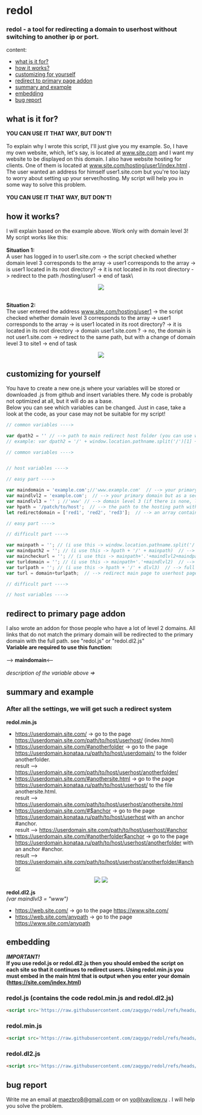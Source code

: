 # redol
### redol - a tool for redirecting a domain to userhost without switching to another ip or port.

content:
* [what is it for?](#what-is-it-for?)
* [how it works?](#how-it-works?)
* [customizing for yourself](#customizing-for-yourself)
* [redirect to primary page addon](#redirect-to-primary-page-addon)
* [summary and example](#summary-and-example)
* [embedding](#embedding)
* [bug report](#bug-report)

## what is it for?
**YOU CAN USE IT THAT WAY, BUT DON'T!**\
\
To explain why I wrote this script, I'll just give you my example. So, I have my own website, which, let's say, is located at www.site.com and I want my website to be displayed on this domain. I also have website hosting for clients. One of them is located at www.site.com/hosting/user1/index.html . The user wanted an address for himself user1.site.com but you're too lazy to worry about setting up your server/hosting. My script will help you in some way to solve this problem.\
\
**YOU CAN USE IT THAT WAY, BUT DON'T!**
## how it works?
I will explain based on the example above. Work only with domain level 3!\
My script works like this:\
\
**Situation 1:**\
A user has logged in to user1.site.com -> the script checked whether domain level 3 corresponds to the array -> user1 corresponds to the array -> is user1 located in its root directory? -> it is not located in its root directory -> redirect to the path /hosting/user1 -> end of task\

<p align="center">
  <img src='https://media1.giphy.com/media/v1.Y2lkPTc5MGI3NjExa210dWJ4bHI1MzBuc2IzcWZlZzBhcnBlZDhmYWhuNTRkdDFqMHZsOSZlcD12MV9pbnRlcm5hbF9naWZfYnlfaWQmY3Q9Zw/vYLi328b8f6iyUN2fF/giphy.gif'>
</p>

\
**Situation 2:**\
The user entered the address www.site.com/hosting/user1 -> the script checked whether domain level 3 corresponds to the array -> user1 corresponds to the array -> is user1 located in its root directory? -> it is located in its root directory -> domain user1.site.com ? -> no, the domain is not user1.site.com -> redirect to the same path, but with a change of domain level 3 to site1 -> end of task

<p align="center">
  <img src='https://media0.giphy.com/media/v1.Y2lkPTc5MGI3NjExNGIwNWp2N2gybTFudGg1djNxd2tmeWV2MDZpN2g5Y2R5ODVsenN1MCZlcD12MV9pbnRlcm5hbF9naWZfYnlfaWQmY3Q9Zw/5GouV525aDaS6uf29r/giphy.gif'>
</p>

## customizing for yourself
You have to create a new one.js where your variables will be stored or downloaded .js from github and insert variables there. My code is probably not optimized at all, but it will do as a base.\
Below you can see which variables can be changed. Just in case, take a look at the code, as your case may not be suitable for my script!
```javascript
// common variables ---->

var dpath2 = '' // --> path to main redirect host folder (you can use window.location.pathname.split('/')[n]; where n is the number of each path; starting from 1);
// example: var dpath2 = '/' + window.location.pathname.split('/')[1] + '/' + window.location.pathname.split('/')[2]; // --> getting path (1 folder + 2 folder in path link)

// common variables ---->


// host variables ---->

// easy part ---->

var maindomain = 'example.com';//'www.example.com'  // --> your primary domain 
var maindlvl2 = 'example.com';  // --> your primary domain but as a second-level domain 
var maindlvl3 = '' ; //'www' // --> domain level 3 (if there is none, leave it empty) 
var hpath = '/patch/to/host';  // --> the path to the hosting path without the destination path
let redirectdomain = ['red1', 'red2', 'red3'];  // --> an array containing domains with a custom level 3 for hosting #--> individual

// easy part ---->

// difficult part ---->

var mainpath = ''; // (i use this -> window.location.pathname.split('/')[n]; where n is where n is the number of hpath + 1 folders) // --> destination path #--> individual
var maindpath2 = ''; // (i use this -> hpath + '/' + mainpath)  // --> full path to hosting using mainpath #--> individual
var maincheckurl = ''; // (i use this -> mainpath+'.'+maindlvl2+maindpath2)  // --> checking that the user is not on the hosting path #--> individual
var turldomain = ''; // (i use this -> mainpath+'.'+maindlvl2)  // --> redirect any domain dlvl3 to mainpath dlvl3 using mainuserpath #--> individual
var turlpath = ''; // (i use this -> hpath + '/' + dlvl3)  // --> full path to hosting using dlvl3 #--> individual
var turl = domain+turlpath;  // --> redirect main page to userhost page

// difficult part ---->

// host variables ---->
```
## redirect to primary page addon
I also wrote an addon for those people who have a lot of level 2 domains. All links that do not match the primary domain will be redirected to the primary domain with the full path. see "redol.js" or "redol.dl2.js"\
**Variable are required to use this function:**\
\
--> **maindomain**<--\
\
*description of the variable above =>*
## summary and example
### After all the settings, we will get such a redirect system
**redol.min.js**
* https://userdomain.site.com/ -> go to the page https://userdomain.site.com/path/to/host/userhost/ (index.html)
* https://userdomain.site.com/#anotherfolder -> go to the page https://userdomain.konataa.ru/path/to/host/userdomain/ to the folder anotherfolder.\
result ——> https://userdomain.site.com/path/to/host/userhost/anotherfolder/
* https://userdomain.site.com/#anothersite.html -> go to the page https://userdomain.konataa.ru/path/to/host/userhost/ to the file anothersite.html.\
result ——> https://userdomain.site.com/path/to/host/userhost/anothersite.html
* https://userdomain.site.com/#$anchor -> go to the page https://userdomain.konataa.ru/path/to/host/userhost with an anchor #anchor.\
result ——> https://userdomain.site.com/path/to/host/userhost/#anchor
* https://userdomain.site.com/#anotherfolder$anchor -> go to the page https://userdomain.konataa.ru/path/to/host/userhost/anotherfolder with an anchor #anchor.\
result ——> https://userdomain.site.com/path/to/host/userhost/anotherfolder/#anchor

<p align="center">
  <img src='https://media2.giphy.com/media/v1.Y2lkPTc5MGI3NjExcWM5YnhxZ2xmb3E4dmswNDF3NG1ibno4Y2w2NnhrajI0NGVmYzExeCZlcD12MV9pbnRlcm5hbF9naWZfYnlfaWQmY3Q9Zw/ZRO3dSwKRVNmStfdD6/giphy.gif'>
  <img src='https://media1.giphy.com/media/v1.Y2lkPTc5MGI3NjExZjNyZnF5aTJmOGY5bTJhdGllbWt6Mnh2ZTJ5ZGVsamNjaTdqcGJudiZlcD12MV9pbnRlcm5hbF9naWZfYnlfaWQmY3Q9Zw/xkks4ADIsBhnkYXtMe/giphy.gif'>
</p>

**redol.dl2.js**\
*(var maindlvl3 = "www")*
* https://web.site.com/ -> go to the page https://www.site.com/
* https://web.site.com/anypath -> go to the page https://www.site.com/anypath
## embedding
***IMPORTANT!***\
**If you use redol.js or redol.dl2.js then you should embed the script on each site so that it continues to redirect users. Using redol.min.js you must embed in the main html that is output when you enter your domain (https://site.com/index.html)**
### redol.js (contains the code redol.min.js and redol.dl2.js)
```html
<script src='https://raw.githubusercontent.com/zaqygo/redol/refs/heads/main/redol.js'></script>
```
### redol.min.js
```html
<script src='https://raw.githubusercontent.com/zaqygo/redol/refs/heads/main/redol.min.js'></script>
```
### redol.dl2.js
```html
<script src='https://raw.githubusercontent.com/zaqygo/redol/refs/heads/main/redol.dl2.js'></script>
```
## bug report
Write me an email at maezbro8@gmail.com or on yo@lvavilow.ru . I will help you solve the problem.
